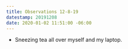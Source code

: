 ```yaml
---
title: Observations 12-8-19
datestamp: 20191208
date: 2020-01-02 11:51:00 -06:00
---
```


- Sneezing tea all over myself and my laptop.
